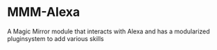 # MMM-Alexa
A Magic Mirror module that interacts with Alexa and has a modularized pluginsystem to add various skills
